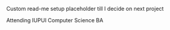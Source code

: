 Custom read-me setup placeholder till I decide on next project

Attending IUPUI 
Computer Science BA
